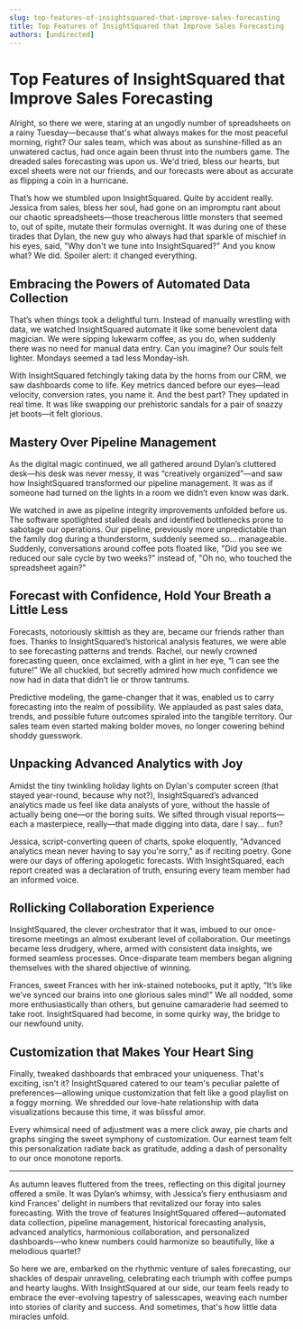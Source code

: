 ```yaml
---
slug: top-features-of-insightsquared-that-improve-sales-forecasting
title: Top Features of InsightSquared that Improve Sales Forecasting
authors: [undirected]
---
```



# Top Features of InsightSquared that Improve Sales Forecasting

Alright, so there we were, staring at an ungodly number of spreadsheets on a rainy Tuesday—because that's what always makes for the most peaceful morning, right? Our sales team, which was about as sunshine-filled as an unwatered cactus, had once again been thrust into the numbers game. The dreaded sales forecasting was upon us. We'd tried, bless our hearts, but excel sheets were not our friends, and our forecasts were about as accurate as flipping a coin in a hurricane.

That’s how we stumbled upon InsightSquared. Quite by accident really. Jessica from sales, bless her soul, had gone on an impromptu rant about our chaotic spreadsheets—those treacherous little monsters that seemed to, out of spite, mutate their formulas overnight. It was during one of these tirades that Dylan, the new guy who always had that sparkle of mischief in his eyes, said, "Why don't we tune into InsightSquared?" And you know what? We did. Spoiler alert: it changed everything.

## Embracing the Powers of Automated Data Collection

That’s when things took a delightful turn. Instead of manually wrestling with data, we watched InsightSquared automate it like some benevolent data magician. We were sipping lukewarm coffee, as you do, when suddenly there was no need for manual data entry. Can you imagine? Our souls felt lighter. Mondays seemed a tad less Monday-ish.

With InsightSquared fetchingly taking data by the horns from our CRM, we saw dashboards come to life. Key metrics danced before our eyes—lead velocity, conversion rates, you name it. And the best part? They updated in real time. It was like swapping our prehistoric sandals for a pair of snazzy jet boots—it felt glorious.

## Mastery Over Pipeline Management

As the digital magic continued, we all gathered around Dylan’s cluttered desk—his desk was never messy, it was “creatively organized”—and saw how InsightSquared transformed our pipeline management. It was as if someone had turned on the lights in a room we didn’t even know was dark.

We watched in awe as pipeline integrity improvements unfolded before us. The software spotlighted stalled deals and identified bottlenecks prone to sabotage our operations. Our pipeline, previously more unpredictable than the family dog during a thunderstorm, suddenly seemed so... manageable. Suddenly, conversations around coffee pots floated like, "Did you see we reduced our sale cycle by two weeks?" instead of, "Oh no, who touched the spreadsheet again?"

## Forecast with Confidence, Hold Your Breath a Little Less

Forecasts, notoriously skittish as they are, became our friends rather than foes. Thanks to InsightSquared’s historical analysis features, we were able to see forecasting patterns and trends. Rachel, our newly crowned forecasting queen, once exclaimed, with a glint in her eye, “I can see the future!” We all chuckled, but secretly admired how much confidence we now had in data that didn’t lie or throw tantrums.

Predictive modeling, the game-changer that it was, enabled us to carry forecasting into the realm of possibility. We applauded as past sales data, trends, and possible future outcomes spiraled into the tangible territory. Our sales team even started making bolder moves, no longer cowering behind shoddy guesswork.

## Unpacking Advanced Analytics with Joy

Amidst the tiny twinkling holiday lights on Dylan's computer screen (that stayed year-round, because why not?), InsightSquared’s advanced analytics made us feel like data analysts of yore, without the hassle of actually being one—or the boring suits. We sifted through visual reports—each a masterpiece, really—that made digging into data, dare I say... fun?

Jessica, script-converting queen of charts, spoke eloquently, "Advanced analytics mean never having to say you're sorry," as if reciting poetry. Gone were our days of offering apologetic forecasts. With InsightSquared, each report created was a declaration of truth, ensuring every team member had an informed voice.

## Rollicking Collaboration Experience

InsightSquared, the clever orchestrator that it was, imbued to our once-tiresome meetings an almost exuberant level of collaboration. Our meetings became less drudgery, where, armed with consistent data insights, we formed seamless processes. Once-disparate team members began aligning themselves with the shared objective of winning.

Frances, sweet Frances with her ink-stained notebooks, put it aptly, “It’s like we’ve synced our brains into one glorious sales mind!” We all nodded, some more enthusiastically than others, but genuine camaraderie had seemed to take root. InsightSquared had become, in some quirky way, the bridge to our newfound unity.

## Customization that Makes Your Heart Sing

Finally, tweaked dashboards that embraced your uniqueness. That's exciting, isn't it? InsightSquared catered to our team's peculiar palette of preferences—allowing unique customization that felt like a good playlist on a foggy morning. We shredded our love-hate relationship with data visualizations because this time, it was blissful amor.

Every whimsical need of adjustment was a mere click away, pie charts and graphs singing the sweet symphony of customization. Our earnest team felt this personalization radiate back as gratitude, adding a dash of personality to our once monotone reports.

-----

As autumn leaves fluttered from the trees, reflecting on this digital journey offered a smile. It was Dylan’s whimsy, with Jessica’s fiery enthusiasm and kind Frances' delight in numbers that revitalized our foray into sales forecasting. With the trove of features InsightSquared offered—automated data collection, pipeline management, historical forecasting analysis, advanced analytics, harmonious collaboration, and personalized dashboards—who knew numbers could harmonize so beautifully, like a melodious quartet?

So here we are, embarked on the rhythmic venture of sales forecasting, our shackles of despair unraveling, celebrating each triumph with coffee pumps and hearty laughs. With InsightSquared at our side, our team feels ready to embrace the ever-evolving tapestry of salesscapes, weaving each number into stories of clarity and success. And sometimes, that's how little data miracles unfold.